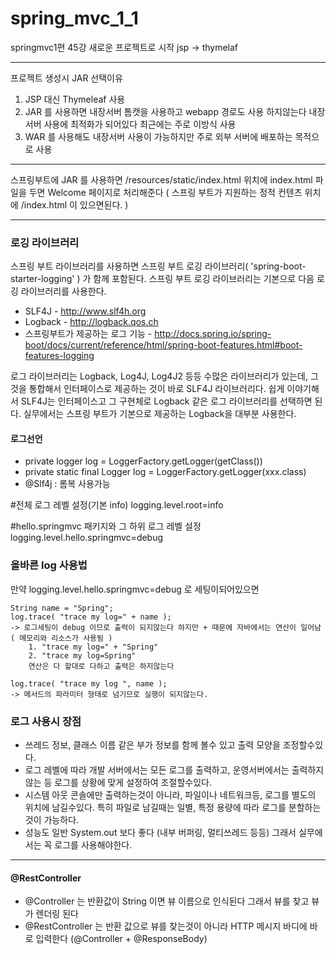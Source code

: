 # spring_mvc_1_1
springmvc1편 45강 새로운 프로젝트로 시작 jsp -> thymelaf

---
프로젝트 생성시 JAR 선택이유 
1. JSP 대신 Thymeleaf 사용
2. JAR 를 사용하면 내장서버 톰캣을 사용하고 webapp 경로도 사용 하지않는다 내장서버 사용에 최적화가 되어있다 최근에는 주로 이방식 사용
3. WAR 를 사용해도 내장서버 사용이 가능하지만 주로 외부 서버에 배포하는 목적으로 사용

---

스프링부트에 JAR 를 사용하면 /resources/static/index.html 위치에 index.html 파일을 두면 Welcome 페이지로 처리해준다 ( 스프링 부트가 지원하는 정적 컨텐츠 위치에 /index.html 이 있으면된다. )

---
### 로깅 라이브러리
스프링 부트 라이브러리를 사용하면 스프링 부트 로깅 라이브러리( 'spring-boot-starter-logging' ) 가 함께 포함된다.
스프링 부트 로깅 라이브러리는 기본으로 다음 로깅 라이브러리를 사용한다.
* SLF4J - http://www.slf4h.org
* Logback - http://logback.qos.ch
* 스프링부트가 제공하는 로그 기능 - http://docs.spring.io/spring-boot/docs/current/reference/html/spring-boot-features.html#boot-features-logging

로그 라이브러리는 Logback, Log4J, Log4J2 등등 수많은 라이브러리가 있는데, 그것을 통합해서 인터페이스로 제공하는 것이 바로 SLF4J 라이브러리다.
쉽게 이야기해서 SLF4J는 인터페이스고 그 구현체로 Logback 같은 로그 라이브러리를 선택하면 된다.
실무에서는 스프링 부트가 기본으로 제공하는 Logback을 대부분 사용한다.

#### 로그선언
* private logger log = LoggerFactory.getLogger(getClass())
* private static final Logger log = LoggerFactory.getLogger(xxx.class)
* @Slf4j : 롬복 사용가능

#전체 로그 레벨 설정(기본 info)
logging.level.root=info

#hello.springmvc 패키지와 그 하위 로그 레벨 설정
logging.level.hello.springmvc=debug

### 올바른 log 사용법
만약 logging.level.hello.springmvc=debug 로 세팅이되어있으면 


    String name = "Spring";
    log.trace( "trace my log=" + name );
    -> 로그세팅이 debug 이므로 출력이 되지않는다 하지만 + 때문에 자바에서는 연산이 일어남 ( 메모리와 리소스가 사용됨 )
        1. "trace my log=" + "Spring" 
        2. "trace my log=Spring"
        연산은 다 할대로 다하고 출력은 하지않는다 

    log.trace( "trace my log ", name );
    -> 메서드의 파라미터 형태로 넘기므로 실행이 되지않는다.

### 로그 사용시 장점
* 쓰레드 정보, 클래스 이름 같은 부가 정보를 함께 볼수 있고 출력 모양을 조정할수있다.
* 로그 레벨에 따라 개발 서버에서는 모든 로그를 출력하고, 운영서버에서는 출력하지 않는 등 로그를 상황에 맞게 설정하여 조절할수있다.
* 시스템 아웃 콘솔에만 출력하는것이 아니라, 파일이나 네트워크등, 로그를 별도의 위치에 남길수있다. 특히 파일로 남길때는 일별, 특정 용량에 따라 로그를 분할하는것이 가능하다.
* 성능도 일반 System.out 보다 좋다 (내부 버퍼링, 멀티쓰레드 등등) 그래서 실무에서는 꼭 로그를 사용해야한다.

---
#### @RestController
* @Controller 는 반환값이 String 이면 뷰 이름으로 인식된다 그래서 뷰를 찾고 뷰가 렌더링 된다
* @RestController 는 반환 값으로 뷰를 찾는것이 아니라 HTTP 메시지 바디에 바로 입력한다 (@Controller + @ResponseBody)



